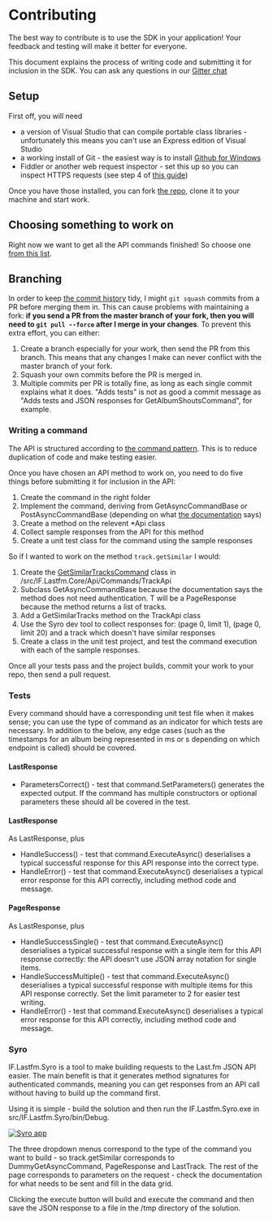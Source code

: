 # Contributing

The best way to contribute is to use the SDK in your application! Your feedback and testing will make it better for everyone.

This document explains the process of writing code and submitting it for inclusion in the SDK. You can ask any questions in our [Gitter chat](https://gitter.im/inflatablefriends/lastfm)

## Setup

First off, you will need 

- a version of Visual Studio that can compile portable class libraries - unfortunately this means you can't use an Express edition of Visual Studio
- a working install of Git - the easiest way is to install [Github for Windows](https://windows.github.com/)
- Fiddler or another web request inspector - set this up so you can inspect HTTPS requests (see step 4 of [this guide](http://rikk.it/blog/capture-windows-phone-8-network-traffic-with-fiddler/))

Once you have those installed, you can fork [the repo](https://github.com/inflatablefriends/lastfm), clone it to your machine and start work.

## Choosing something to work on

Right now we want to get all the API commands finished! So choose one [from this list](https://github.com/inflatablefriends/lastfm/blob/master/PROGRESS.md).

## Branching

In order to keep [the commit history](https://github.com/inflatablefriends/lastfm/commits/master) tidy, I might ```git squash``` commits from a PR before merging them in. This can cause problems with maintaining a fork: **if you send a PR from the master branch of your fork, then you will need to ```git pull --force``` after I merge in your changes**. To prevent this extra effort, you can either:

1. Create a branch especially for your work, then send the PR from this branch. This means that any changes I make can never conflict with the master branch of your fork.
2. Squash your own commits before the PR is merged in.
  1. Multiple commits per PR is totally fine, as long as each single commit explains what it does. "Adds tests" is not as good a commit message as "Adds tests and JSON responses for GetAlbumShoutsCommand", for example.

### Writing a command

The API is structured according to [the command pattern](http://en.wikipedia.org/wiki/Command_pattern). This is to reduce duplication of code and make testing easier.

Once you have chosen an API method to work on, you need to do five things before submitting it for inclusion in the API:

1. Create the command in the right folder
2. Implement the command, deriving from GetAsyncCommandBase<T> or PostAsyncCommandBase<T> (depending on what [the documentation](http://www.last.fm/api) says)
3. Create a method on the relevent *Api class
4. Collect sample responses from the API for this method
5. Create a unit test class for the command using the sample responses

So if I wanted to work on the method ```track.getSimilar``` I would:

1. Create the [GetSimilarTracksCommand](https://github.com/inflatablefriends/lastfm/blob/master/src/IF.Lastfm.Core/Api/Commands/TrackApi/GetSimilarTracksCommand.cs) class in /src/IF.Lastfm.Core/Api/Commands/TrackApi
2. Subclass GetAsyncCommandBase<T> because the documentation says the method does not need authentication. T will be a PageResponse<LastTrack> because the method returns a list of tracks.
3. Add a GetSimilarTracks method on the TrackApi class
4. Use the Syro dev tool to collect responses for: (page 0, limit 1), (page 0, limit 20) and a track which doesn't have similar responses
5. Create a class in the unit test project, and test the command execution with each of the sample responses.

Once all your tests pass and the project builds, commit your work to your repo, then send a pull request.

### Tests

Every command should have a corresponding unit test file when it makes sense; you can use the type of command as an indicator for which tests are necessary. In addition to the below, any edge cases (such as the timestamps for an album being represented in ms or s depending on which endpoint is called) should be covered.

#### LastResponse

- ParametersCorrect() - test that command.SetParameters() generates the expected output. If the command has multiple constructors or optional parameters these should all be covered in the test.

#### LastResponse<T>

As LastResponse, plus

- HandleSuccess() - test that command.ExecuteAsync() deserialises a typical successful response for this API response into the correct type.
- HandleError() - test that command.ExecuteAsync() deserialises a typical error response for this API correctly, including method code and message.

#### PageResponse<T>

As LastResponse, plus

- HandleSuccessSingle() - test that command.ExecuteAsync() deserialises a typical successful response with a single item for this API response correctly: the API doesn't use JSON array notation for single items.
- HandleSuccessMultiple() - test that command.ExecuteAsync() deserialises a typical successful response with multiple items for this API response correctly. Set the limit parameter to 2 for easier test writing.
- HandleError() - test that command.ExecuteAsync() deserialises a typical error response for this API correctly, including method code and message.

### Syro

IF.Lastfm.Syro is a tool to make building requests to the Last.fm JSON API easier. The main benefit is that it generates method signatures for authenticated commands, meaning you can get responses from an API call without having to build up the command first.

Using it is simple - build the solution and then run the IF.Lastfm.Syro.exe in src/IF.Lastfm.Syro/bin/Debug.

[![Syro app](https://github.com/inflatablefriends/lastfm/blob/master/res/syro.png)](https://github.com/inflatablefriends/lastfm/blob/master/res/syro.png)

The three dropdown menus correspond to the type of the command you want to build - so track.getSimilar corresponds to DummyGetAsyncCommand, PageResponse and LastTrack. The rest of the page corresponds to parameters on the request - check the documentation for what needs to be sent and fill in the data grid.

Clicking the execute button will build and execute the command and then save the JSON response to a file in the /tmp directory of the solution. 
